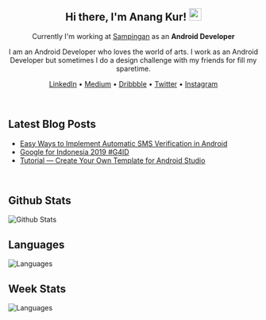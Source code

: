 
<h2 align="center">Hi there, I'm Anang Kur! <img src="https://media.giphy.com/media/hvRJCLFzcasrR4ia7z/giphy.gif" width="25px">
</h2>

<p align="center">Currently I'm working at <a href="https://www.sampingan.co.id">Sampingan</a> as an <b>Android Developer</b></p>

<p align="center">I am an Android Developer who loves the world of arts. I work as an Android Developer but sometimes I do a design challenge with my friends for fill my sparetime.</p>

<p align="center">
    <a href="https://www.linkedin.com/in/anangkur">LinkedIn</a> •
    <a href="https://medium.com/@anangk97">Medium</a> •
    <a href="https://dribbble.com/anangkur">Dribbble</a> •
    <a href="https://twitter.com/anang_kur">Twitter</a> •
    <a href="https://instagram.com/anang.kur">Instagram</a>
</p>
<br>

## Latest Blog Posts
* [Easy Ways to Implement Automatic SMS Verification in Android](https://medium.com/gits-apps-insight/easy-ways-to-implement-automatic-sms-verification-in-android-2b5d8040afbd)
* [Google for Indonesia 2019 #G4ID](https://medium.com/gits-apps-insight/google-for-indonesia-2019-g4id-30d73471d3ed)
* [Tutorial — Create Your Own Template for Android Studio](https://medium.com/gits-apps-insight/tutorial-create-your-own-template-for-android-studio-1aaa9b4cb18)
<br>

## Github Stats
![Github Stats](https://github-readme-stats.vercel.app/api?username=anangkur&count_private=true&show_icons=true&theme=solarized-dark)

## Languages
![Languages](https://github-readme-stats.vercel.app/api/top-langs/?username=anangkur&layout=compact&count_private=true&theme=solarized-dark)
<br>

## Week Stats
![Languages](https://wakatime.com/share/@anangkur/58f046fe-b4e6-4852-bb12-a5828ac08031.svg)
